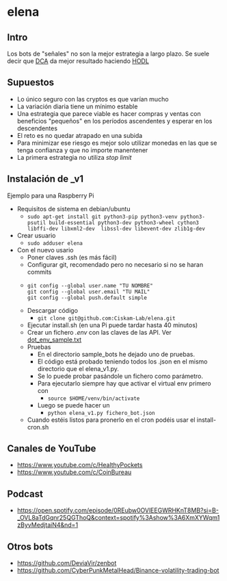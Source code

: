 # elena


## Intro

Los bots de "señales" no son la mejor estrategia a largo plazo. Se suele decir que [DCA](https://en.wikipedia.org/wiki/Dollar_cost_averaging)
da mejor resultado haciendo [HODL](https://en.wikipedia.org/wiki/Bitcoin#Term_%22HODL%22)

## Supuestos
- Lo único seguro con las cryptos es que varían mucho
- La variación diaria tiene un mínimo estable
- Una estrategia que parece viable es hacer compras y ventas con beneficios "pequeños" en los períodos ascendentes y esperar en los descendentes
- El reto es no quedar atrapado en una subida
- Para minimizar ese riesgo es mejor solo utilizar monedas en las que se tenga confianza y que no importe manentener
- La primera estrategia no utiliza _stop limit_


## Instalación de _v1

Ejemplo para una Raspberry Pi

- Requisitos de sistema en debian/ubuntu
  - ```` sudo apt-get install git python3-pip python3-venv python3-psutil build-essential python3-dev python3-wheel cython3 libffi-dev libxml2-dev  libssl-dev libevent-dev zlib1g-dev ````
- Crear usuario 
  - ```` sudo adduser elena ````
- Con el nuevo usario
  - Poner claves .ssh (es más fácil)
  - Configurar git, recomendado pero no necesario si no se haran commits
  - ````
    git config --global user.name "TU NOMBRE"
    git config --global user.email "TU MAIL"
    git config --global push.default simple
    ````
  - Descargar código 
    - ```` git clone git@github.com:Ciskam-Lab/elena.git ````
  - Ejecutar install.sh (en una Pi puede tardar hasta 40 minutos)
  - Crear un fichero _.env_ con las claves de las API. Ver [dot_env_sample.txt](dot_env_sample.txt)
  - Pruebas
    - En el directorio sample_bots he dejado uno de pruebas.
    - El código está probado teniendo todos los .json en el mismo directorio que el elena_v1.py.
    - Se lo puede probar pasándole un fichero como parámetro.
    - Para ejecutarlo siempre hay que activar el virtual env primero con
      - ```` source $HOME/venv/bin/activate ````
    - Luego se puede hacer un 
      - ```` python elena_v1.py fichero_bot.json ```` 
  - Cuando estéis listos para pronerlo en el cron podéis usar el install-cron.sh
  

## Canales de YouTube
- https://www.youtube.com/c/HealthyPockets
- https://www.youtube.com/c/CoinBureau

## Podcast
- https://open.spotify.com/episode/0REubw0OVlEEGWRHKnT8MB?si=B-_OVL8aTdGqnr25QGThoQ&context=spotify%3Ashow%3A6XmXYWqm1zByvMedjtaiN4&nd=1


## Otros bots
- https://github.com/DeviaVir/zenbot
- https://github.com/CyberPunkMetalHead/Binance-volatility-trading-bot
